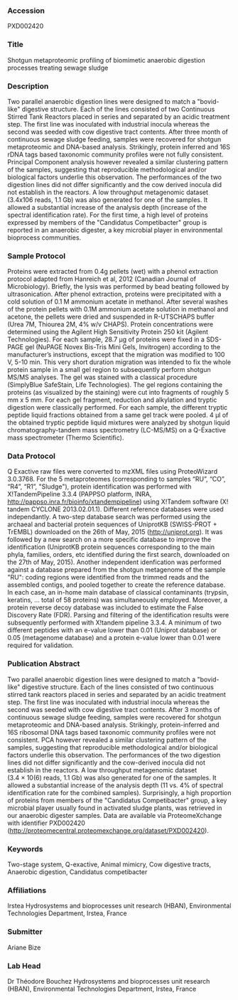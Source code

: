 ### Accession
PXD002420

### Title
Shotgun metaproteomic profiling of biomimetic anaerobic digestion processes treating sewage sludge

### Description
Two parallel anaerobic digestion lines were designed to match a "bovid-like" digestive structure. Each of the lines consisted of two Continuous Stirred Tank Reactors placed in series and separated by an acidic treatment step. The first line was inoculated with industrial inocula whereas the second was seeded with cow digestive tract contents. After three month of continuous sewage sludge feeding, samples were recovered for shotgun metaproteomic and DNA-based analysis. Strikingly, protein inferred and 16S rDNA tags based taxonomic community profiles were not fully consistent. Principal Component analysis however revealed a similar clustering pattern of the samples, suggesting that reproducible methodological and/or biological factors underlie this observation. The performances of the two digestion lines did not differ significantly and the cow derived inocula did not establish in the reactors. A low throughput metagenomic dataset (3.4x106 reads, 1.1 Gb) was also generated for one of the samples. It allowed a substantial increase of the analysis depth (increase of the spectral identification rate). For the first time, a high level of proteins expressed by members of the "Candidatus Competibacter" group is reported in an anaerobic digester, a key microbial player in environmental bioprocess communities.

### Sample Protocol
Proteins were extracted from 0.4g pellets (wet) with a phenol extraction protocol adapted from Hanreich et al, 2012 (Canadian Journal of Microbiology). Briefly, the lysis was performed by bead beating followed by ultrasonication. After phenol extraction, proteins were precipitated with a cold solution of 0.1 M ammonium acetate in methanol. After several washes of the protein pellets with 0.1M ammonium acetate solution in methanol and acetone, the pellets were dried and suspended in R-UTSCHAPS buffer (Urea 7M, Thiourea 2M, 4% w/v CHAPS). Protein concentrations were determined using the Agilent High Sensitivity Protein 250 kit (Agilent Technologies). For each sample, 28.7 µg of proteins were fixed in a SDS-PAGE gel (NuPAGE Novex Bis-Tris Mini Gels, Invitrogen) according to the manufacturer’s instructions, except that the migration was modified to 100 V, 5-10 min. This very short duration migration was intended to fix the whole protein sample in a small gel region to subsequently perform shotgun MS/MS analyses. The gel was stained with a classical procedure (SimplyBlue SafeStain, Life Technologies). The gel regions containing the proteins (as visualized by the staining) were cut into fragments of roughly 5 mm x 5 mm. For each gel fragment, reduction and alkylation and tryptic digestion were classically performed. For each sample, the different tryptic peptide liquid fractions obtained from a same gel track were pooled. 4 μl of the obtained tryptic peptide liquid mixtures were analyzed by shotgun liquid chromatography-tandem mass spectrometry (LC-MS/MS) on a Q-Exactive mass spectrometer (Thermo Scientific).

### Data Protocol
Q Exactive raw files were converted to mzXML files using ProteoWizard 3.0.3768. For the 5 metaproteomes (corresponding to samples “RU”, “CO”, “R4”, “R1”, "Sludge"), protein identification was performed with X!TandemPipeline 3.3.4 (PAPPSO platform, INRA, http://pappso.inra.fr/bioinfo/xtandempipeline) using X!Tandem software (X! tandem CYCLONE 2013.02.01.1). Different reference databases were used independantly. A two-step database search was performed using the archaeal and bacterial protein sequences of UniprotKB (SWISS-PROT + TrEMBL) downloaded on the 26th of May, 2015 (http://uniprot.org). It was followed by a new search on a more specific database to improve the identification (UniprotKB protein sequences corresponding to the main phyla, families, orders, etc identified during the first search, downloaded on the 27th of May, 2015). Another independent idenfication was performed against a database prepared from the shotgun metagenome of the sample "RU": coding regions were identified from the trimmed reads and the assembled contigs, and pooled together to create the reference database. In each case, an in-home main database of classical contaminants (trypsin, keratins, ... total of 58 proteins) was simultaneously employed. Moreover, a protein reverse decoy database was included to estimate the False Discovery Rate (FDR). Parsing and filtering of the identification results were subsequently performed with X!tandem pipeline 3.3.4. A minimum of two different peptides with an e-value lower than 0.01 (Uniprot database) or 0.05 (metagenome database) and a protein e-value lower than 0.01 were required for validation.

### Publication Abstract
Two parallel anaerobic digestion lines were designed to match a "bovid-like" digestive structure. Each of the lines consisted of two continuous stirred tank reactors placed in series and separated by an acidic treatment step. The first line was inoculated with industrial inocula whereas the second was seeded with cow digestive tract contents. After 3 months of continuous sewage sludge feeding, samples were recovered for shotgun metaproteomic and DNA-based analysis. Strikingly, protein-inferred and 16S ribosomal DNA tags based taxonomic community profiles were not consistent. PCA however revealed a similar clustering pattern of the samples, suggesting that reproducible methodological and/or biological factors underlie this observation. The performances of the two digestion lines did not differ significantly and the cow-derived inocula did not establish in the reactors. A low throughput metagenomic dataset (3.4&#xa0;&#xd7;&#xa0;10(6) reads, 1.1 Gb) was also generated for one of the samples. It allowed a substantial increase of the analysis depth (11 vs. 4% of spectral identification rate for the combined samples). Surprisingly, a high proportion of proteins from members of the "Candidatus Competibacter" group, a key microbial player usually found in activated sludge plants, was retrieved in our anaerobic digester samples. Data are available via ProteomeXchange with identifier PXD002420 (http://proteomecentral.proteomexchange.org/dataset/PXD002420).

### Keywords
Two-stage system, Q-exactive, Animal mimicry, Cow digestive tracts, Anaerobic digestion, Candidatus competibacter

### Affiliations
Irstea
Hydrosystems and bioprocesses unit research (HBAN), Environmental Technologies Department, Irstea, France

### Submitter
Ariane Bize

### Lab Head
Dr Théodore Bouchez
Hydrosystems and bioprocesses unit research (HBAN), Environmental Technologies Department, Irstea, France


